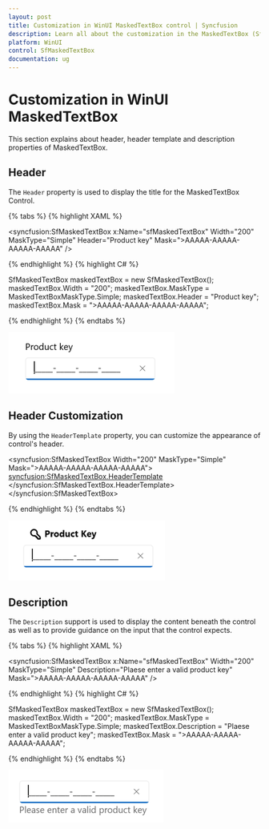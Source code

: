 ```yaml
---
layout: post
title: Customization in WinUI MaskedTextBox control | Syncfusion
description: Learn all about the customization in the MaskedTextBox (SfMaskedTextBox) control for Header, HeaderTemplate and Description.
platform: WinUI
control: SfMaskedTextBox
documentation: ug
---
```


# Customization in WinUI MaskedTextBox

This section explains about header, header template and description properties of MaskedTextBox.

## Header

The `Header` property is used to display the title for the MaskedTextBox Control.

{% tabs %}
{% highlight XAML %}

<syncfusion:SfMaskedTextBox x:Name="sfMaskedTextBox"
                            Width="200"
                            MaskType="Simple"
                            Header="Product key"
                            Mask=">AAAAA-AAAAA-AAAAA-AAAAA" />

{% endhighlight %}
{% highlight C# %}

SfMaskedTextBox maskedTextBox = new SfMaskedTextBox();
maskedTextBox.Width = "200";
maskedTextBox.MaskType = MaskedTextBoxMaskType.Simple;
maskedTextBox.Header = "Product key";
maskedTextBox.Mask = ">AAAAA-AAAAA-AAAAA-AAAAA";

{% endhighlight %}
{% endtabs %}

![WinUI MaskedTextBox header](MaskedTextBox_Images/winui_masked_textbox_header.png)

## Header Customization

By using the `HeaderTemplate` property, you can customize the appearance of control's header. 

<syncfusion:SfMaskedTextBox Width="200" MaskType="Simple" Mask=">AAAAA-AAAAA-AAAAA-AAAAA">
    <syncfusion:SfMaskedTextBox.HeaderTemplate>
        <DataTemplate>
            <StackPanel Orientation="Horizontal">
                <Path Fill="Black" 
                        Data="M22.311 20.7506C22.311 17.5746 19.7364 15 16.5604 15C13.3845 15 10.8099 17.5746 10.8099 20.7506C10.8099 23.9265 13.3845 26.5011 16.5604 26.5011C16.8898 26.5011 17.2133 26.4733 17.5286 26.4198C17.7169 27.0177 18.2757 27.4512 18.9357 27.4512H19.3609V27.8764C19.3609 28.6911 20.0213 29.3515 20.836 29.3515H21.2611V29.7766C21.2611 30.5913 21.9215 31.2517 22.7362 31.2517H25.5249C26.3396 31.2517 27 30.5913 27 29.7766V27.5981C27 27.2069 26.8446 26.8317 26.568 26.5551L22.144 22.1311C22.2532 21.688 22.311 21.2254 22.311 20.7506ZM16.5604 17C18.6318 17 20.311 18.6792 20.311 20.7506C20.311 21.1292 20.2552 21.493 20.1521 21.8352C20.0027 22.3307 20.1036 22.9192 20.5208 23.3364L25 27.8156V29.2517H23.2611V28.8265C23.2611 28.0119 22.6007 27.3515 21.7861 27.3515H21.3609V26.9263C21.3609 26.1116 20.7005 25.4512 19.8858 25.4512H19.4147C19.1998 24.5974 18.2731 24.1788 17.5206 24.3773C17.2152 24.4579 16.8936 24.5011 16.5604 24.5011C14.4891 24.5011 12.8099 22.8219 12.8099 20.7506C12.8099 18.6792 14.4891 17 16.5604 17Z"/>
                <TextBlock Text="Product Key" FontWeight="Bold" Margin="5,12,0,0"/>
            </StackPanel>
        </DataTemplate>
    </syncfusion:SfMaskedTextBox.HeaderTemplate>
</syncfusion:SfMaskedTextBox>

{% endhighlight %}
{% endtabs %}

![WinUI MaskedTextBox header template](MaskedTextBox_Images/winui_masked_textbox_header_template.png)

## Description

The `Description` support is used to display the content beneath the control as well as to provide guidance on the input that the control expects.

{% tabs %}
{% highlight XAML %}

<syncfusion:SfMaskedTextBox x:Name="sfMaskedTextBox"
                            Width="200"
                            MaskType="Simple"
                            Description="Plaese enter a valid product key"
                            Mask=">AAAAA-AAAAA-AAAAA-AAAAA" />

{% endhighlight %}
{% highlight C# %}

SfMaskedTextBox maskedTextBox = new SfMaskedTextBox();
maskedTextBox.Width = "200";
maskedTextBox.MaskType = MaskedTextBoxMaskType.Simple;
maskedTextBox.Description = "Plaese enter a valid product key";
maskedTextBox.Mask = ">AAAAA-AAAAA-AAAAA-AAAAA";

{% endhighlight %}
{% endtabs %}

![WinUI MaskedTextBox description](MaskedTextBox_Images/winui_masked_textbox_description.png)